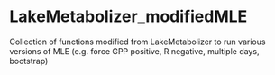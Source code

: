 # LakeMetabolizer_modifiedMLE
Collection of functions modified from LakeMetabolizer to run various versions of MLE (e.g. force GPP positive, R negative, multiple days, bootstrap) 
